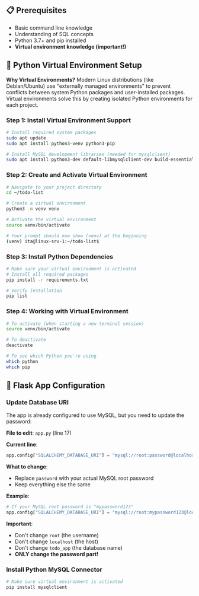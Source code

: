 ## 📋 **Prerequisites**
- Basic command line knowledge
- Understanding of SQL concepts
- Python 3.7+ and pip installed
- **Virtual environment knowledge (important!)**

## 🐍 **Python Virtual Environment Setup**

**Why Virtual Environments?**
Modern Linux distributions (like Debian/Ubuntu) use "externally managed environments" to prevent conflicts between system Python packages and user-installed packages. Virtual environments solve this by creating isolated Python environments for each project.

### **Step 1: Install Virtual Environment Support**
```bash
# Install required system packages
sudo apt update
sudo apt install python3-venv python3-pip

# Install MySQL development libraries (needed for mysqlclient)
sudo apt install python3-dev default-libmysqlclient-dev build-essential
```

### **Step 2: Create and Activate Virtual Environment**
```bash
# Navigate to your project directory
cd ~/todo-list

# Create a virtual environment
python3 -m venv venv

# Activate the virtual environment
source venv/bin/activate

# Your prompt should now show (venv) at the beginning
(venv) ita@linux-srv-1:~/todo-list$
```

### **Step 3: Install Python Dependencies**
```bash
# Make sure your virtual environment is activated
# Install all required packages
pip install -r requirements.txt

# Verify installation
pip list
```

### **Step 4: Working with Virtual Environment**
```bash
# To activate (when starting a new terminal session)
source venv/bin/activate

# To deactivate
deactivate

# To see which Python you're using
which python
which pip
```

## 🔧 **Flask App Configuration**

### **Update Database URI**
The app is already configured to use MySQL, but you need to update the password:

**File to edit**: `app.py` (line 17)

**Current line**:
```python
app.config["SQLALCHEMY_DATABASE_URI"] = "mysql://root:password@localhost/todo_app"
```

**What to change**:
- Replace `password` with your actual MySQL root password
- Keep everything else the same

**Example**:
```python
# If your MySQL root password is "mypassword123"
app.config["SQLALCHEMY_DATABASE_URI"] = "mysql://root:mypassword123@localhost/todo_app"
```

**Important**: 
- Don't change `root` (the username)
- Don't change `localhost` (the host)
- Don't change `todo_app` (the database name)
- **ONLY change the password part!**

### **Install Python MySQL Connector**
```bash
# Make sure virtual environment is activated
pip install mysqlclient
```
